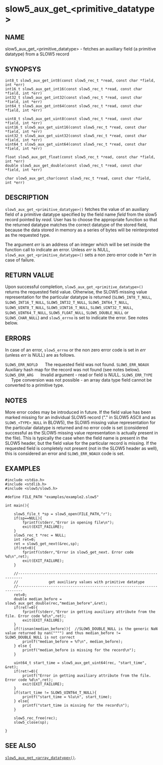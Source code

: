 # slow5\_aux\_get\_\<primitive_datatype\>

## NAME

slow5\_aux\_get\_\<primitive_datatype\> - fetches an auxiliary field (a primitive datatype) from a SLOW5 record

## SYNOPSYS

```
int8_t slow5_aux_get_int8(const slow5_rec_t *read, const char *field, int *err)
int16_t slow5_aux_get_int16(const slow5_rec_t *read, const char *field, int *err)
int32_t slow5_aux_get_int32(const slow5_rec_t *read, const char *field, int *err)
int64_t slow5_aux_get_int64(const slow5_rec_t *read, const char *field, int *err)

uint8_t slow5_aux_get_uint8(const slow5_rec_t *read, const char *field, int *err)
uint16_t slow5_aux_get_uint16(const slow5_rec_t *read, const char *field, int *err)
uint32_t slow5_aux_get_uint32(const slow5_rec_t *read, const char *field, int *err)
uint64_t slow5_aux_get_uint64(const slow5_rec_t *read, const char *field, int *err)

float slow5_aux_get_float(const slow5_rec_t *read, const char *field, int *err)
double slow5_aux_get_double(const slow5_rec_t *read, const char *field, int *err)

char slow5_aux_get_char(const slow5_rec_t *read, const char *field, int *err)
```


## DESCRIPTION

`slow5_aux_get_<primitive_datatype>()` fetches the value of an auxiliary field of a primitive datatype specified by the field name *field* from the slow5 record pointed by *read*. User has to choose the appropriate function so that the returned datatype matches the correct datatype of the stored field, because the data stored in memory as a series of bytes will be reinterpreted as the requested type.

The argument *err* is an address of an integer which will be set inside the function call to indicate an error. Unless *err* is NULL, `slow5_aux_get_<primitive_datatype>()` sets a non zero error code in **err* in case of failure.

## RETURN VALUE

Upon successful completion, `slow5_aux_get_<primitive_datatype>()` returns the requested field value. Otherwise, the SLOW5 missing value representation for the particular datatype is returned (`SLOW5_INT8_T_NULL`, `SLOW5_INT16_T_NULL`, `SLOW5_INT32_T_NULL`, `SLOW5_INT64_T_NULL`, `SLOW5_UINT8_T_NULL`, `SLOW5_UINT16_T_NULL`, `SLOW5_UINT32_T_NULL`, `SLOW5_UINT64_T_NULL`, `SLOW5_FLOAT_NULL`, `SLOW5_DOUBLE_NULL` or `SLOW5_CHAR_NULL`) and `slow5_errno` is set to indicate the error. See notes below.


## ERRORS

In case of an error, `slow5_errno` or the non zero error code is set in *err* (unless *err* is NULL) are as follows.


`SLOW5_ERR_NOFLD`
    &nbsp;&nbsp;&nbsp;&nbsp; The requested field was not found.
`SLOW5_ERR_NOAUX`
    &nbsp;&nbsp;&nbsp;&nbsp; Auxiliary hash map for the record was not found (see notes below).
`SLOW5_ERR_ARG`
    &nbsp;&nbsp;&nbsp;&nbsp; Invalid argument - read or field is NULL.
`SLOW5_ERR_TYPE`
    &nbsp;&nbsp;&nbsp;&nbsp; Type conversion was not possible - an array data type field cannot be converted to a primitive type.


## NOTES

More error codes may be introduced in future. If the field value has been marked missing for an individual SLOW5 record ("." in SLOW5 ASCII and as `SLOW5_<TYPE>_NULL` in BLOW5), the SLOW5 missing value representation for the particular datatype is returned and no error code is set (considered successful as the SLOW5 missing value representation is actually present in the file). This is typically the case when the field name is present in the SLOW5 header, but the field value for the particular record is missing. If the requested field is completely not present (not in the SLOW5 header as well), this is considered an error and `SLOW5_ERR_NOAUX` code is set.


## EXAMPLES
```
#include <stdio.h>
#include <stdlib.h>
#include <slow5/slow5.h>

#define FILE_PATH "examples/example2.slow5"

int main(){

    slow5_file_t *sp = slow5_open(FILE_PATH,"r");
    if(sp==NULL){
        fprintf(stderr,"Error in opening file\n");
        exit(EXIT_FAILURE);
    }
    slow5_rec_t *rec = NULL;
    int ret=0;
    ret = slow5_get_next(&rec,sp);
    if(ret<0){
        fprintf(stderr,"Error in slow5_get_next. Error code %d\n",ret);
        exit(EXIT_FAILURE);
    }

    //------------------------------------------------------------------------
    //              get auxiliary values with primitive datatype
    //------------------------------------------------------------------------
    ret=0;
    double median_before = slow5_aux_get_double(rec,"median_before",&ret);
    if(ret!=0){
        fprintf(stderr,"Error in getting auxiliary attribute from the file. Error code %d\n",ret);
        exit(EXIT_FAILURE);
    }
    if(!isnan(median_before)){  //SLOW5_DOUBLE_NULL is the generic NaN value returned by nan("""") and thus median_before != SLOW5_DOUBLE_NULL is not correct
        printf("median_before = %f\n", median_before);
    } else {
        printf("median_before is missing for the record\n");
    }

    uint64_t start_time = slow5_aux_get_uint64(rec, "start_time", &ret);
    if(ret!=0){
        printf("Error in getting auxiliary attribute from the file. Error code %d\n",ret);
        exit(EXIT_FAILURE);
    }
    if(start_time != SLOW5_UINT64_T_NULL){
        printf("start_time = %lu\n", start_time);
    } else{
        printf("start_time is missing for the record\n");
    }

    slow5_rec_free(rec);
    slow5_close(sp);

}
```

## SEE ALSO
[`slow5_aux_get_<array_datatype>()`](slow5_aux_get_array.md).
